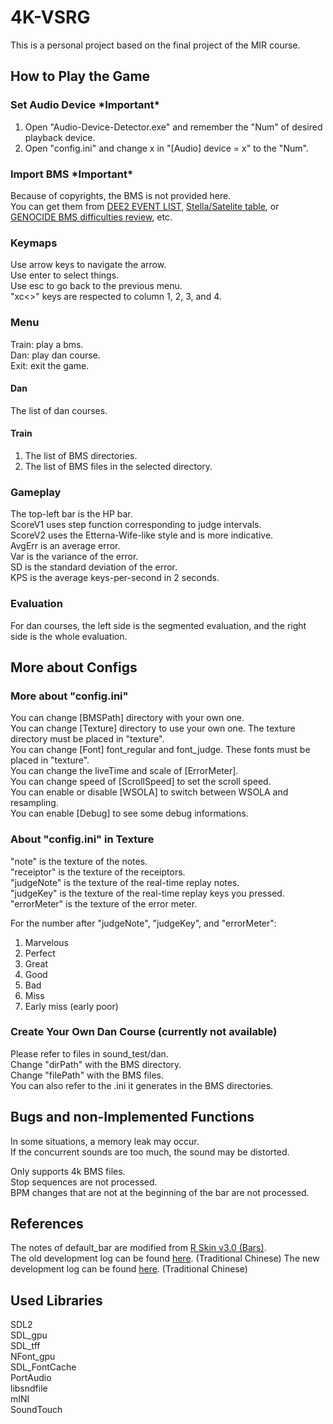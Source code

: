 # 4K-VSRG
This is a personal project based on the final project of the MIR course.

## How to Play the Game
### Set Audio Device **\*Important\***
1. Open "Audio-Device-Detector.exe" and remember the "Num" of desired playback device.
2. Open "config.ini" and change x in "[Audio] device = x" to the "Num".

### Import BMS **\*Important\***
Because of copyrights, the BMS is not provided here.\
You can get them from [DEE2 EVENT LIST](https://manbow.nothing.sh/event/event.cgi), [Stella/Satelite table](https://stellabms.xyz/), or [GENOCIDE BMS difficulties review](https://nekokan.dyndns.info/~lobsak/genocide/), etc.

### Keymaps
Use arrow keys to navigate the arrow.\
Use enter to select things.\
Use esc to go back to the previous menu.\
"xc<>" keys are respected to column 1, 2, 3, and 4.

### Menu
Train: play a bms.\
Dan: play dan course.\
Exit: exit the game.

#### Dan
The list of dan courses.

#### Train
1. The list of BMS directories.
2. The list of BMS files in the selected directory.

### Gameplay
The top-left bar is the HP bar.\
ScoreV1 uses step function corresponding to judge intervals.\
ScoreV2 uses the Etterna-Wife-like style and is more indicative.\
AvgErr is an average error.\
Var is the variance of the error.\
SD is the standard deviation of the error.\
KPS is the average keys-per-second in 2 seconds.

### Evaluation
For dan courses, the left side is the segmented evaluation, and the right side is the whole evaluation.

## More about Configs
### More about "config.ini"
You can change [BMSPath] directory with your own one.\
You can change [Texture] directory to use your own one. The texture directory must be placed in "texture".\
You can change [Font] font_regular and font_judge. These fonts must be placed in "texture".\
You can change the liveTime and scale of [ErrorMeter].\
You can change speed of [ScrollSpeed] to set the scroll speed.\
You can enable or disable [WSOLA] to switch between WSOLA and resampling.\
You can enable [Debug] to see some debug informations.

### About "config.ini" in Texture
"note" is the texture of the notes.\
"receiptor" is the texture of the receiptors.\
"judgeNote" is the texture of the real-time replay notes.\
"judgeKey" is the texture of the real-time replay keys you pressed.\
"errorMeter" is the texture of the error meter.

For the number after "judgeNote", "judgeKey", and "errorMeter":
1. Marvelous
2. Perfect
3. Great
4. Good
5. Bad
6. Miss
7. Early miss (early poor)

### Create Your Own Dan Course (currently not available)
Please refer to files in sound_test/dan.\
Change "dirPath" with the BMS directory.\
Change "filePath" with the BMS files.\
You can also refer to the .ini it generates in the BMS directories.

## Bugs and non-Implemented Functions
In some situations, a memory leak may occur.\
If the concurrent sounds are too much, the sound may be distorted.

Only supports 4k BMS files.\
Stop sequences are not processed.\
BPM changes that are not at the beginning of the bar are not processed.

## References
The notes of default_bar are modified from [R Skin v3.0 (Bars)](https://dl.orangedox.com/oKLlx4/13?dl=1).\
The old development log can be found [here](https://hackmd.io/AHmZyMbJQXWOBXwvI58NhQ?view). (Traditional Chinese)
The new development log can be found [here](https://hackmd.io/VCyC5KNrQaiqNbN51md7rg?view). (Traditional Chinese)

## Used Libraries
SDL2\
SDL_gpu\
SDL_tff\
NFont_gpu\
SDL_FontCache\
PortAudio\
libsndfile\
mINI\
SoundTouch
